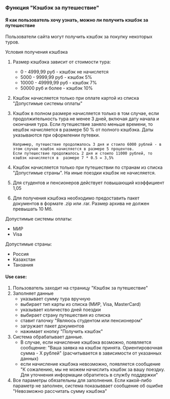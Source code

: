### Функция "Кэшбэк за путешествие"

#### Я как пользователь хочу узнать, можно ли получить кэшбэк за путешествие

Пользователи сайта могут получить кэшбэк за покупку некоторых туров.

Условия получения кэшбэка
1. Размер кэшбэка зависит от стоимости тура:
    - 0 - 4999,99 руб - кэшбэк не начислется
    - 5000 - 9999,99 руб - кэшбэк 5%
    - 10000 - 49999,99 руб - кэшбэк 7%
    - 50000 руб и более - кэшбэк 10%
2. Кэшбэк начисляется только при оплате картой из списка "Допустимые системы оплаты"
3. Кэшбэк в полном размере начисляется только в том случае, если продолжительность тура не менее 3
 дней, включая дату начала и окончания тура. Если путешествие заняло меньше времени, то кешбэк начисляется в размере 50
 % от полного кэшбэка. Даты указываются при оформлении путевки. 
 
    ```
    Например, путешествие продолжалось 3 дня и стоило 6000 рублей - в этом случае кэшбэк начисляется в размере 5 процентов.
    Если путешествие продолжалось 2 дня и стоило 11000 рублей, то кэшбэк начисляется в  размере 7 * 0.5 = 3,5%
    ```
 
4. Кэшбэк начисляется только при путешествии по странам из списка "Допустимые страны". На иные поездки кэшбэк не начисляется.
5. Для студентов и пенсионеров действует повышающий коэффициент 1,05
6. Для получения кэшбэка необходимо предоставить пакет документов в формате .zip или .rar. Размер архива не должен превышать 10 Мб.

Допустимые системы оплаты:
- МИР
- Visa

Допустимые страны:
- Россия
- Казахстан
- Танзания

#### Use case:
1. Пользователь заходит на страницу "Кэшбэк за путешествие"
2. Заполняет данные
    - указывает сумму тура вручную
    - выбирает тип карты из списка (МИР, Visa, MasterCard)
    - указывает количество дней поездки
    - выбирает страну путешествия из списка
    - ставит галочку "Являюсь студентом или пенсионером"
    - загружает пакет документов
    - нажимает кнопку "Получить кэшбэк"
3. Система обрабатывает данные. 
    - В случае, если начисление кэшбэка возможно, появляется сообщение: "Ваша заявка на кэшбэк принята. Ориентировочная сумма - Х рублей" (расчитывается в зависимости от указанных данных)
    - если начисление кэшбэка невозможно, появляется сообщение "К сожалению, мы не можем начислить кэшбэк за вашу поездку. Для уточнения информации обратитесь в службу поддержки"
4. Все параметры обязательны для заполнения. Если какой-либо параметр не заполнен, система показыввает сообщение об ошибке "Невозможно рассчитать сумму кэшбэка"
